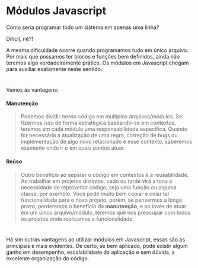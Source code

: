 # Módulos Javascript

Como seria programar todo um sistema em apenas uma linha? 

Difícil, né?! 

A mesma dificuldade ocorre quando programamos tudo em único arquivo. Por mais que possamos ter blocos e funções bem definidos, ainda não teremos algo verdadeiramente prático.
Os módulos em Javascript chegam para auxiliar exatamente neste sentido. 

#
Vamos às vantagens:
#### Manutenção
> Podemos dividir nosso código em multiplos arquivos/módulos. 
> Se fizermos isso de forma estratégica baseando-se em contextos, teremos em cada módulo uma responsabilidade específica.
> Quando for necessária a atualização de uma regra, correção de bugs ou implementação de algo novo relacionado e esse contexto, saberemos examente onde ir e em quais pontos atuar.

#### Reúso
> Outro benefício ao separar o código em contextos é a reusabilidade.
> Ao trabalhar em projetos distintos, cedo ou tarde virá a tona a necessidade de reproveitar código, seja uma função ou alguma classe, por exemplo.
> Você pode muito bem copiar e colar tal funcionalidade para o novo projeto, porém, se pensarmos a longo prazo, perderemos o benefício da **manutenção**, 
> e ao invés de atuar em um único arquivo/módulo, teremos que nos preocupar com todos os projetos onde replicamos a funcionalidade.

#
Há sim outras vantagens ao utilizar módulos em Javascript, essas são as principais e mais evidentes.
De certo, se bem aplicado, pode existir algum ganho em desempenho, escalabilidade da aplicação e sem dúvida, a excelente organização do código.
